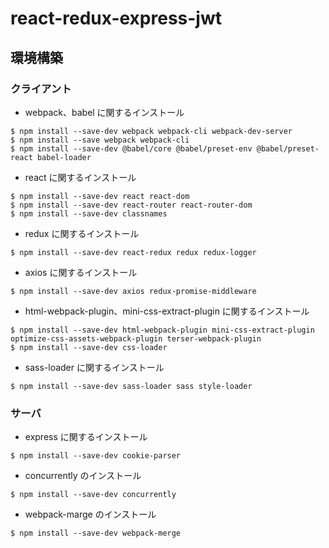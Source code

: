 # react-redux-express-jwt

## 環境構築

### クライアント

- webpack、babel に関するインストール

```
$ npm install --save-dev webpack webpack-cli webpack-dev-server
$ npm install --save webpack webpack-cli
$ npm install --save-dev @babel/core @babel/preset-env @babel/preset-react babel-loader
```

- react に関するインストール

```
$ npm install --save-dev react react-dom
$ npm install --save-dev react-router react-router-dom
$ npm install --save-dev classnames
```

- redux に関するインストール

```
$ npm install --save-dev react-redux redux redux-logger
```

- axios に関するインストール

```
$ npm install --save-dev axios redux-promise-middleware
```

- html-webpack-plugin、mini-css-extract-plugin に関するインストール

```
$ npm install --save-dev html-webpack-plugin mini-css-extract-plugin optimize-css-assets-webpack-plugin terser-webpack-plugin
$ npm install --save-dev css-loader
```

- sass-loader に関するインストール

```
$ npm install --save-dev sass-loader sass style-loader
```

### サーバ

- express に関するインストール

```
$ npm install --save-dev cookie-parser
```

- concurrently のインストール

```
$ npm install --save-dev concurrently
```

- webpack-marge のインストール

```
$ npm install --save-dev webpack-merge
```
